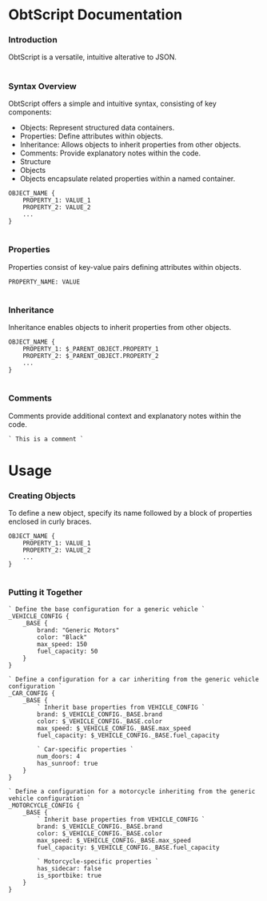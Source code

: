 
# ObtScript Documentation

### Introduction

ObtScript is a versatile, intuitive alterative to JSON. 

#

### Syntax Overview

ObtScript offers a simple and intuitive syntax, consisting of key components:

* Objects: Represent structured data containers.
* Properties: Define attributes within objects.
* Inheritance: Allows objects to inherit properties from other objects.
* Comments: Provide explanatory notes within the code.
* Structure
* Objects
* Objects encapsulate related properties within a named container.

```
OBJECT_NAME {
    PROPERTY_1: VALUE_1
    PROPERTY_2: VALUE_2
    ...
}
```

#

### Properties

Properties consist of key-value pairs defining attributes within objects.

```
PROPERTY_NAME: VALUE
```

#

### Inheritance

Inheritance enables objects to inherit properties from other objects.

```
OBJECT_NAME {
    PROPERTY_1: $_PARENT_OBJECT.PROPERTY_1
    PROPERTY_2: $_PARENT_OBJECT.PROPERTY_2
    ...
}
```

#

### Comments

Comments provide additional context and explanatory notes within the code.

```
` This is a comment `
```

#

# Usage

### Creating Objects

To define a new object, specify its name followed by a block of properties enclosed in curly braces.

```
OBJECT_NAME {
    PROPERTY_1: VALUE_1
    PROPERTY_2: VALUE_2
    ...
}
```

#

### Putting it Together

```
` Define the base configuration for a generic vehicle `
_VEHICLE_CONFIG {
    _BASE {
        brand: "Generic Motors"
        color: "Black"
        max_speed: 150
        fuel_capacity: 50
    }
}

` Define a configuration for a car inheriting from the generic vehicle configuration `
_CAR_CONFIG {
    _BASE {
        ` Inherit base properties from VEHICLE_CONFIG `
        brand: $_VEHICLE_CONFIG._BASE.brand
        color: $_VEHICLE_CONFIG._BASE.color
        max_speed: $_VEHICLE_CONFIG._BASE.max_speed
        fuel_capacity: $_VEHICLE_CONFIG._BASE.fuel_capacity

        ` Car-specific properties `
        num_doors: 4
        has_sunroof: true
    }
}

` Define a configuration for a motorcycle inheriting from the generic vehicle configuration `
_MOTORCYCLE_CONFIG {
    _BASE {
        ` Inherit base properties from VEHICLE_CONFIG `
        brand: $_VEHICLE_CONFIG._BASE.brand
        color: $_VEHICLE_CONFIG._BASE.color
        max_speed: $_VEHICLE_CONFIG._BASE.max_speed
        fuel_capacity: $_VEHICLE_CONFIG._BASE.fuel_capacity

        ` Motorcycle-specific properties `
        has_sidecar: false
        is_sportbike: true
    }
}
```

#
